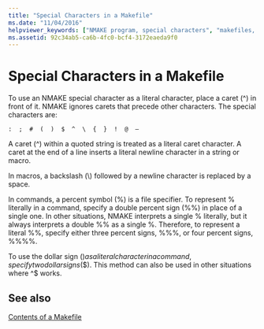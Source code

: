 ```yaml
---
title: "Special Characters in a Makefile"
ms.date: "11/04/2016"
helpviewer_keywords: ["NMAKE program, special characters", "makefiles, special characters", "special characters, in NMAKE macros", "macros, special characters"]
ms.assetid: 92c34ab5-ca6b-4fc0-bcf4-3172eaeda9f0
---
```

# Special Characters in a Makefile

To use an NMAKE special character as a literal character, place a caret (^) in front of it. NMAKE ignores carets that precede other characters. The special characters are:

`:  ;  #  (  )  $  ^  \  {  }  !  @  —`

A caret (^) within a quoted string is treated as a literal caret character. A caret at the end of a line inserts a literal newline character in a string or macro.

In macros, a backslash (\\) followed by a newline character is replaced by a space.

In commands, a percent symbol (%) is a file specifier. To represent % literally in a command, specify a double percent sign (%%) in place of a single one. In other situations, NMAKE interprets a single % literally, but it always interprets a double %% as a single %. Therefore, to represent a literal %%, specify either three percent signs, %%%, or four percent signs, %%%%.

To use the dollar sign ($) as a literal character in a command, specify two dollar signs ($$). This method can also be used in other situations where ^$ works.

## See also

[Contents of a Makefile](../build/contents-of-a-makefile.md)
